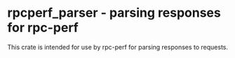 # rpcperf_parser - parsing responses for rpc-perf

This crate is intended for use by rpc-perf for parsing responses to requests.